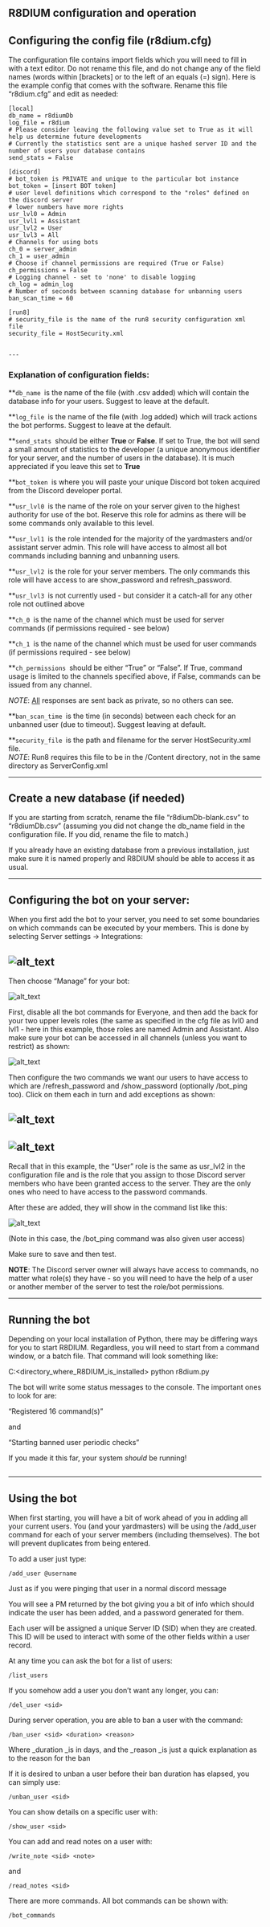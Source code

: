 ## R8DIUM configuration and operation


## Configuring the config file (r8dium.cfg)

The configuration file contains import fields which you will need to fill in with a text editor. Do not rename this file, and do not change any of the field names (words within [brackets] or to the left of an equals (=)  sign). Here is the example config that comes with the software. Rename this file “r8dium.cfg” and edit as needed:


```
[local]
db_name = r8diumDb
log_file = r8dium
# Please consider leaving the following value set to True as it will help us determine future developments
# Currently the statistics sent are a unique hashed server ID and the number of users your database contains
send_stats = False

[discord]
# bot_token is PRIVATE and unique to the particular bot instance
bot_token = [insert BOT token]
# user level definitions which correspond to the "roles" defined on the discord server
# lower numbers have more rights
usr_lvl0 = Admin
usr_lvl1 = Assistant
usr_lvl2 = User
usr_lvl3 = All
# Channels for using bots
ch_0 = server_admin
ch_1 = user_admin
# Choose if channel permissions are required (True or False)
ch_permissions = False
# Logging channel - set to 'none' to disable logging
ch_log = admin_log
# Number of seconds between scanning database for unbanning users
ban_scan_time = 60

[run8]
# security_file is the name of the run8 security configuration xml file
security_file = HostSecurity.xml


---
```



### Explanation of configuration fields:

**<code>db_name </code></strong>is the name of the file (with .csv added) which will contain the database info for your users. Suggest to leave at the default.

**<code>log_file </code></strong>is the name of the file (with .log added) which will track actions the bot performs. Suggest to leave at the default.

**<code>send_stats </code></strong>should be either <strong>True </strong>or <strong>False</strong>. If set to True, the bot will send a small amount of statistics to the developer (a unique anonymous identifier for your server, and the number of users in the database). It is much appreciated if you leave this set to <strong>True</strong>

**<code>bot_token </code></strong>is where you will paste your unique Discord bot token acquired from the Discord developer portal.

**<code>usr_lvl0 </code></strong>is the name of the role on your server given to the highest authority for use of the bot. Reserve this role for admins as there will be some commands only available to this level.

**<code>usr_lvl1 </code></strong>is the role intended for the majority of the yardmasters and/or assistant server admin. This role will have access to almost all bot commands including banning and unbanning users.

**<code>usr_lvl2 </code></strong>is the role for your server members. The only commands this role will have access to are show_password and refresh_password.

**<code>usr_lvl3 </code></strong>is not currently used - but consider it a catch-all for any other role not outlined above

**<code>ch_0 </code></strong>is the name of the channel which must be used for server commands (if permissions required - see below)

**<code>ch_1 </code></strong>is the name of the channel which must be used for user commands (if permissions required - see below)

**<code>ch_permissions </code></strong>should be either “True” or “False”. If True, command usage is limited to the channels specified above, if False, commands can be issued from any channel.

_NOTE_: <span style="text-decoration:underline;">All</span> responses are sent back as private, so no others can see.

**<code>ban_scan_time </code></strong>is the time (in seconds) between each check for an unbanned user (due to timeout). Suggest leaving at default.

**<code>security_file </code></strong>is the path and filename for the server HostSecurity.xml file. \
<em>NOTE</em>: Run8 requires this file to be in the /Content directory, not in the same directory as ServerConfig.xml


---


## Create a new database (if needed)

If you are starting from scratch, rename the file “r8diumDb-blank.csv” to “r8diumDb.csv” (assuming you did not change the db_name field in the configuration file. If you did, rename the file to match.)

If you already have an existing database from a previous installation, just make sure it is named properly and R8DIUM should be able to access it as usual.


---




## Configuring the bot on your server:

When you first add the bot to your server, you need to set some boundaries on which commands can be executed by your members. This is done by selecting Server settings -> Integrations:

![alt_text](images/image2.png "image_tooltip")
---

Then choose “Manage” for your bot:

![alt_text](images/image3.png "image_tooltip")




First, disable all the bot commands for Everyone, and then add the back for your two upper levels roles (the same as specified in the cfg file as lvl0 and lvl1 - here in this example, those roles are named Admin and Assistant. Also make sure your bot can be accessed in all channels (unless you want to restrict) as shown:

![alt_text](images/image1.png "image_tooltip")

Then configure the two commands we want our users to have access to which are /refresh_password and /show_password (optionally /bot_ping too).
Click on them each in turn and add exceptions as shown:

![alt_text](images/image4.png "image_tooltip")
-

![alt_text](images/image5.png "image_tooltip")
-

Recall that in this example, the “User” role is the same as usr_lvl2 in the configuration file and is the role that you assign to those Discord server members who have been granted access to the server. They are the only ones who need to have access to the password commands.


After these are added, they will show in  the command list like this:

![alt_text](images/image6.png "image_tooltip")


(Note in this case, the /bot_ping command was also given user access)

Make sure to save and then test.

**NOTE**: The Discord server owner will always have access to commands, no matter what role(s) they have - so you will need to have the help of a user or another member of the server to test the role/bot permissions.


---


## 


## Running the bot

Depending on your local installation of Python, there may be differing ways for you to start R8DIUM. Regardless, you will need to start from a command window, or a batch file. That command will look something like:

C:<directory_where_R8DIUM_is_installed> python r8dium.py

The bot will write some status messages to the console. The important ones to look for are:

“Registered 16 command(s)”

and

“Starting banned user periodic checks”

If you made it this far, your system *should* be running!


## 


---


## Using the bot

When first starting, you will have a bit of work ahead of you in adding all your current users. You (and your yardmasters) will be using the /add_user command for each of your server members (including themselves). The bot will prevent duplicates from being entered. 

To add a user just type:


```
/add_user @username 
```


Just as if you were pinging that user in a normal discord message

You will see a PM returned by the bot giving you a bit of info which should indicate the user has been added, and a password generated for them.

Each user will be assigned a unique Server ID (SID) when they are created. This ID will be used to interact with some of the other fields within a user record.

At any time you can ask the bot for a list of users:


```
/list_users
```


If you somehow add a user you don’t want any longer, you can:


```
/del_user <sid>
```


During server operation, you are able to ban a user with the command:


```
/ban_user <sid> <duration> <reason>
```


Where _duration _is in days, and the _reason _is just a quick explanation as to the reason for the ban

If it is desired to unban a user before their ban duration has elapsed, you can simply use:


```
/unban_user <sid>
```


You can show details on a specific user with:


```
/show_user <sid>
```


You can add and read notes on a user with:


```
/write_note <sid> <note>
```


and


```
/read_notes <sid>
```


There are more commands. All bot commands can be shown with:


```
/bot_commands

